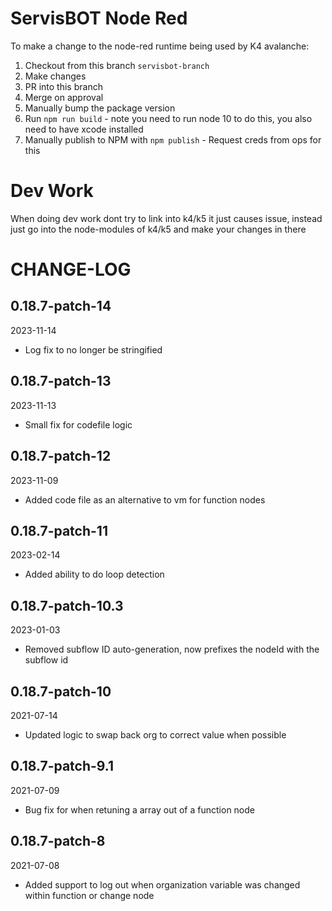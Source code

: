 # ServisBOT Node Red

To make a change to the node-red runtime being used by K4 avalanche:
1. Checkout from this branch `servisbot-branch`
2. Make changes
3. PR into this branch
4. Merge on approval
5. Manually bump the package version
6. Run `npm run build` - note you need to run node 10 to do this, you also need to have xcode installed
7. Manually publish to NPM with `npm publish` - Request creds from ops for this


# Dev Work
When doing dev work dont try to link into k4/k5 it just causes issue, instead just go into the node-modules of k4/k5 and make your changes in there

# CHANGE-LOG
## 0.18.7-patch-14
2023-11-14
- Log fix to no longer be stringified

## 0.18.7-patch-13
2023-11-13
- Small fix for codefile logic

## 0.18.7-patch-12
2023-11-09
- Added code file as an alternative to vm for function nodes

## 0.18.7-patch-11
2023-02-14
- Added ability to do loop detection

## 0.18.7-patch-10.3
2023-01-03
- Removed subflow ID auto-generation, now prefixes the nodeId with the subflow id

## 0.18.7-patch-10
2021-07-14
- Updated logic to swap back org to correct value when possible
  
## 0.18.7-patch-9.1
2021-07-09
- Bug fix for when retuning a array out of a function node


## 0.18.7-patch-8 
2021-07-08
- Added support to log out when organization variable was changed within function or change node